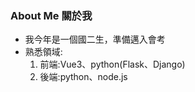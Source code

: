 ### About Me 關於我
* 我今年是一個國二生，準備邁入會考
* 熟悉領域:
  1. 前端:Vue3、python(Flask、Django)
  2. 後端:python、node.js
